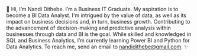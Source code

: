👋
Hi, I’m Nandi Dithebe.
I’m a Business IT Graduate. My aspiration is to become a BI Data Analyst. I'm intrigued by the value of data, as well as its impact on business decisions and, in turn, business growth. Contributing to the advancement of decision-making and predictive analysis within businesses through data and BI is the goal.
While skilled and knowledged in SQL and Business Analytics, I’m currently learning Power BI and Python for Data Analytics.
To reach me, send an email to nandidithebe@gmail.com.
✨
